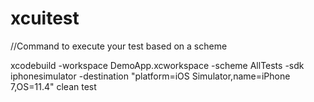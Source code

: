 # xcuitest
//Command to execute your test based on a scheme

xcodebuild -workspace DemoApp.xcworkspace -scheme AllTests -sdk iphonesimulator -destination "platform=iOS Simulator,name=iPhone 7,OS=11.4" clean test 
